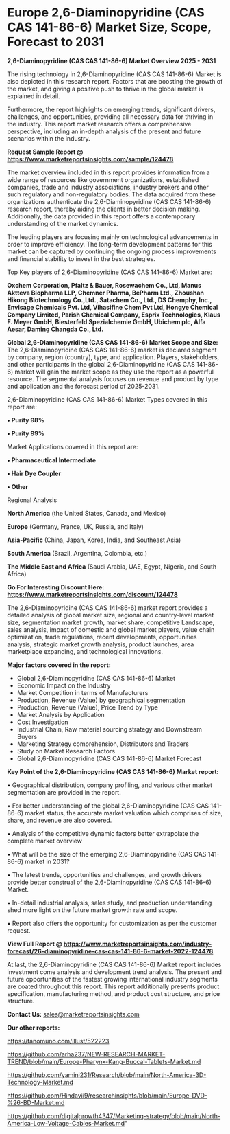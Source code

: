 # Europe 2,6-Diaminopyridine (CAS CAS 141-86-6) Market Size, Scope, Forecast to 2031

<Strong> 2,6-Diaminopyridine (CAS CAS 141-86-6) Market Overview 2025 - 2031</strong>

The rising technology in 2,6-Diaminopyridine (CAS CAS 141-86-6) Market is also depicted in this research report. Factors that are boosting the growth of the market, and giving a positive push to thrive in the global market is explained in detail.

Furthermore, the report highlights on emerging trends, significant drivers, challenges, and opportunities, providing all necessary data for thriving in the industry. This report market research offers a comprehensive perspective, including an in-depth analysis of the present and future scenarios within the industry.

<strong>Request Sample Report @ <a href=https://www.marketreportsinsights.com/sample/124478>https://www.marketreportsinsights.com/sample/124478</a></strong>

The market overview included in this report provides information from a wide range of resources like government organizations, established companies, trade and industry associations, industry brokers and other such regulatory and non-regulatory bodies. The data acquired from these organizations authenticate the 2,6-Diaminopyridine (CAS CAS 141-86-6) research report, thereby aiding the clients in better decision making. Additionally, the data provided in this report offers a contemporary understanding of the market dynamics.

The leading players are focusing mainly on technological advancements in order to improve efficiency. The long-term development patterns for this market can be captured by continuing the ongoing process improvements and financial stability to invest in the best strategies.

Top Key players of 2,6-Diaminopyridine (CAS CAS 141-86-6) Market are:

<strong>Oxchem Corporation, Pfaltz & Bauer, Rosewachem Co., Ltd, Manus Aktteva Biopharma LLP, Chemner Pharma, BePharm Ltd., Zhoushan Hikong Biotechnology Co.,Ltd., Satachem Co., Ltd., DS Chemphy, Inc., Envisage Chemicals Pvt. Ltd, Vihasifine Chem Pvt Ltd, Hongye Chemical Company Limited, Parish Chemical Company, Esprix Technologies, Klaus F. Meyer GmbH, Biesterfeld Spezialchemie GmbH, Ubichem plc, Alfa Aesar, Daming Changda Co., Ltd.</strong>

<strong><b>Global 2,6-Diaminopyridine (CAS CAS 141-86-6) Market Scope and Size:</b></strong>
The 2,6-Diaminopyridine (CAS CAS 141-86-6) market is declared segment by company, region (country), type, and application. Players, stakeholders, and other participants in the global 2,6-Diaminopyridine (CAS CAS 141-86-6) market will gain the market scope as they use the report as a powerful resource. The segmental analysis focuses on revenue and product by type and application and the forecast period of 2025-2031.

2,6-Diaminopyridine (CAS CAS 141-86-6) Market Types covered in this report are:

<strong>• Purity 98%

• Purity 99%</strong>

Market Applications covered in this report are:

<strong>• Pharmaceutical Intermediate

• Hair Dye Coupler

• Other</strong> 

Regional Analysis

<strong>North America</strong> (the United States, Canada, and Mexico)

<strong>Europe</strong> (Germany, France, UK, Russia, and Italy)

<strong>Asia-Pacific</strong> (China, Japan, Korea, India, and Southeast Asia)

<strong>South America</strong> (Brazil, Argentina, Colombia, etc.)

<strong>The Middle East and Africa</strong> (Saudi Arabia, UAE, Egypt, Nigeria, and South Africa)

<strong>Go For Interesting Discount Here: <a href=https://www.marketreportsinsights.com/discount/124478>https://www.marketreportsinsights.com/discount/124478</a></strong>

The 2,6-Diaminopyridine (CAS CAS 141-86-6) market report provides a detailed analysis of global market size, regional and country-level market size, segmentation market growth, market share, competitive Landscape, sales analysis, impact of domestic and global market players, value chain optimization, trade regulations, recent developments, opportunities analysis, strategic market growth analysis, product launches, area marketplace expanding, and technological innovations.

<strong><b>Major factors covered in the report:</b></strong>
<ul>
  <li>Global 2,6-Diaminopyridine (CAS CAS 141-86-6) Market </li>
  <li>Economic Impact on the Industry</li>
  <li>Market Competition in terms of Manufacturers</li>
  <li>Production, Revenue (Value) by geographical segmentation</li>
  <li>Production, Revenue (Value), Price Trend by Type</li>
  <li>Market Analysis by Application</li>
  <li>Cost Investigation</li>
  <li>Industrial Chain, Raw material sourcing strategy and Downstream Buyers</li>
  <li>Marketing Strategy comprehension, Distributors and Traders</li>
  <li>Study on Market Research Factors</li>
  <li>Global 2,6-Diaminopyridine (CAS CAS 141-86-6) Market Forecast</li>
</ul>

<strong><b>Key Point of the 2,6-Diaminopyridine (CAS CAS 141-86-6) Market report:</b></strong>

• Geographical distribution, company profiling, and various other market segmentation are provided in the report.

• For better understanding of the global 2,6-Diaminopyridine (CAS CAS 141-86-6) market status, the accurate market valuation which comprises of size, share, and revenue are also covered.

• Analysis of the competitive dynamic factors better extrapolate the complete market overview

• What will be the size of the emerging 2,6-Diaminopyridine (CAS CAS 141-86-6) market in 2031?

• The latest trends, opportunities and challenges, and growth drivers provide better construal of the 2,6-Diaminopyridine (CAS CAS 141-86-6) Market.

• In-detail industrial analysis, sales study, and production understanding shed more light on the future market growth rate and scope.

• Report also offers the opportunity for customization as per the customer request.

<strong><b>View Full Report @ <a href=https://www.marketreportsinsights.com/industry-forecast/26-diaminopyridine-cas-cas-141-86-6-market-2022-124478>https://www.marketreportsinsights.com/industry-forecast/26-diaminopyridine-cas-cas-141-86-6-market-2022-124478</a></b></strong>


At last, the 2,6-Diaminopyridine (CAS CAS 141-86-6) Market report includes investment come analysis and development trend analysis. The present and future opportunities of the fastest growing international industry segments are coated throughout this report. This report additionally presents product specification, manufacturing method, and product cost structure, and price structure.

<strong>Contact Us:</strong>
sales@marketreportsinsights.com

<strong>Our other reports:</strong>

<a href=https://tanomuno.com/illust/522223>https://tanomuno.com/illust/522223</a>

<a href=https://github.com/arha237/NEW-RESEARCH-MARKET-TREND/blob/main/Europe-Pharynx-Kang-Buccal-Tablets-Market.md>https://github.com/arha237/NEW-RESEARCH-MARKET-TREND/blob/main/Europe-Pharynx-Kang-Buccal-Tablets-Market.md</a>

<a href=https://github.com/yamini231/Research/blob/main/North-America-3D-Technology-Market.md>https://github.com/yamini231/Research/blob/main/North-America-3D-Technology-Market.md</a>

<a href=https://github.com/Hindavii9/researchinsights/blob/main/Europe-DVD-%26-BD-Market.md>https://github.com/Hindavii9/researchinsights/blob/main/Europe-DVD-%26-BD-Market.md</a>

<a href=https://github.com/digitalgrowth4347/Marketing-strategy/blob/main/North-America-Low-Voltage-Cables-Market.md>https://github.com/digitalgrowth4347/Marketing-strategy/blob/main/North-America-Low-Voltage-Cables-Market.md</a>"

